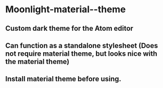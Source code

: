 # Moonlight-material--theme


## Custom dark theme for the Atom editor

## Can function as a standalone stylesheet (Does not require material theme, but looks nice with the material theme)

## Install material theme before using.


